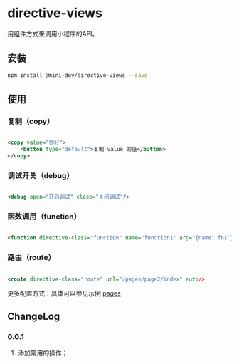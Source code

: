 # directive-views

用组件方式来调用小程序的API。

## 安装

```bash
npm install @mini-dev/directive-views --save
```

## 使用

### 复制（copy）

```xml

<copy value="你好">
    <button type="default">复制 value 的值</button>
</copy>
```

### 调试开关（debug）

```xml

<debug open="开启调试" close="关闭调试"/>
```

### 函数调用（function）

```xml

<function directive-class="function" name="function1" arg="{name:'fn1'}" auto/>
```

### 路由（route）

```xml

<route directive-class="route" url="/pages/page2/index" auto/>
```

更多配置方式：具体可以参见示例 [pages](./pages)

## ChangeLog

### 0.0.1

1. 添加常用的操作；


